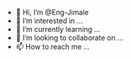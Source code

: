 - 👋 Hi, I’m @Eng-Jimale
- 👀 I’m interested in ...
- 🌱 I’m currently learning ...
- 💞️ I’m looking to collaborate on ...
- 📫 How to reach me ...

<!---
Eng-Jimale/Eng-Jimale is a ✨ special ✨ repository because its `README.md` (this file) appears on your GitHub profile.
You can click the Preview link to take a look at your changes.
--->
